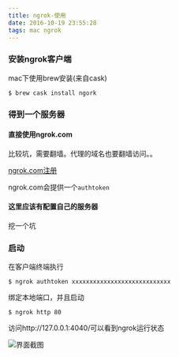 ```yaml
---
title: ngrok-使用
date: 2016-10-19 23:55:28
tags: mac ngrok
---
```


### 安装ngrok客户端

mac下使用brew安装(来自cask)

```shell
$ brew cask install ngork
```

### 得到一个服务器

#### 直接使用ngrok.com

比较坑，需要翻墙。代理的域名也要翻墙访问。。

[ngrok.com注册](https://dashboard.ngrok.com/user/signup)

ngrok.com会提供一个`authtoken`


#### 这里应该有配置自己的服务器
挖一个坑

### 启动

在客户端终端执行
```shell
$ ngrok authtoken xxxxxxxxxxxxxxxxxxxxxxxxxxxx
```

绑定本地端口，并且启动
```shell
$ ngrok http 80
```

访问http://127.0.0.1:4040/可以看到ngrok运行状态


![界面截图](/uploads/ngrok-使用/界面截图.png)
